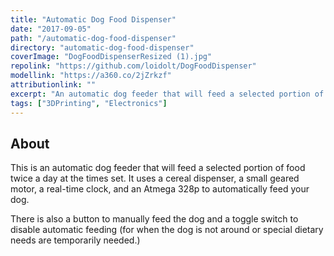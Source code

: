 ```yaml
---
title: "Automatic Dog Food Dispenser"
date: "2017-09-05"
path: "/automatic-dog-food-dispenser"
directory: "automatic-dog-food-dispenser"
coverImage: "DogFoodDispenserResized (1).jpg"
repolink: "https://github.com/loidolt/DogFoodDispenser"
modellink: "https://a360.co/2jZrkzf"
attributionlink: ""
excerpt: "An automatic dog feeder that will feed a selected portion of food twice a day at the times set."
tags: ["3DPrinting", "Electronics"]
---
```


## About

This is an automatic dog feeder that will feed a selected portion of food twice a day at the times set. It uses a cereal dispenser, a small geared motor, a real-time clock, and an Atmega 328p to automatically feed your dog.

There is also a button to manually feed the dog and a toggle switch to disable automatic feeding (for when the dog is not around or special dietary needs are temporarily needed.)